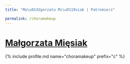 ```yaml
---
title: "Ma\u0142gorzata Mi\u0119siak | Patromierz"

permalink: /choramakeup
---
```


# [Małgorzata Mięsiak](https://patronite.pl/choramakeup)

{% include profile.md name="choramakeup" prefix="c" %}
